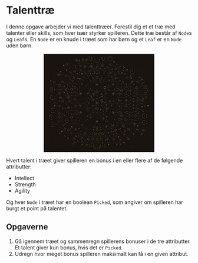 # Talenttræ
I denne opgave arbejder vi med talenttræer. Forestil dig et et træ med talenter eller skills, som hver især styrker spilleren. Dette træ består af `Node`s og `Leaf`s. En `Node` er en knude i træet som har børn og et `Leaf` er en `Node` uden børn. 

<img src="images/skilltree.jpg" style="width: 300px; margin: auto; display: block;"  />

Hvert talent i træet giver spilleren en bonus i en eller flere af de følgende attributter:
- Intellect
- Strength
- Agility

Og hver `Node` i træet har en boolean `Picked`, som angiver om spilleren har burgt et point på talentet.

## Opgaverne
1) Gå igennem træet og sammenregn spillerens bonuser i de tre attributter. Et talent giver kun bonus, hvis det er `Picked`.
2) Udregn hvor meget bonus spilleren maksimalt kan få i en given attribut.